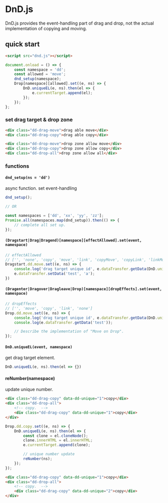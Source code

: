 # DnD.js
DnD.js provides the event-handling part of drag and drop, not the actual implementation of copying and moving.

## quick start

```html
<script src="dnd.js"></script>
```

```js
document.onload = () => {
	const namespace = 'dd';
	const allowed = 'move';
	dnd_setup(namespace);
	Drop[namespace][allowed].set((e, ns) => {
		DnD.uniqueEL(e, ns).then(el => {
			e.currentTarget.append(el);
		});
	});
};
```

### set drag target & drop zone

```html
<div class="dd-drag-move">drag able move</div>
<div class="dd-drag-copy">drag able copy</div>

<div class="dd-drop-move">drop zone allow move</div>
<div class="dd-drop-copy">drop zone allow copy</div>
<div class="dd-drop-all">drop zone allow all</div>
```

### functions

#### `dnd_setup(ns = 'dd')`
async function.
set event-handling

```js
dnd_setup();

// OR

const namespaces = ['dd', 'xx', 'yy', 'zz'];
Promise.all(namespaces.map(dnd_setup)).then(() => {
	// complete all set up.
});
```

#### `(Dragstart|Drag|Dragend)[namespace][effectAllowed].set(event, namespace)`

```js
// effectAllowed
// ['', 'none', 'copy', 'move', 'link', 'copyMove', 'copyLink', 'linkMove', 'all'];
Dragstart.dd.move.set((e, ns) => {
	console.log('drag target unique id', e.dataTransfer.getData(DnD.unique));
	e.dataTransfer.setData('test', 'a');
})
```

#### `(Dragenter|Dragover|Dragleave|Drop)[namespace][dropEffects].set(event, namespace)`
```js
// dropEffects
// ['', 'move', 'copy', 'link', 'none']
Drop.dd.move.set((e, ns) => {
	console.log('drag target unique id', e.dataTransfer.getData(DnD.unique));
	console.log(e.dataTransfer.getData('test'));

	// Describe the implementation of "Move on Drop".
});
```

#### `DnD.uniqueEL(event, namespace)`
get drag target element.

```js
DnD.uniqueEL(e, ns).then(el => {})
```



#### reNumber(namespace)
update unique number.

```html
<div class="dd-drag-copy" data-dd-unique="1">copy</div>
<div class="dd-drop-all">
	<!-- copy.  -->
	<div class="dd-drag-copy" data-dd-unique="1">copy</div>
</div>
```

```js
Drop.dd.copy.set((e, ns) => {
	DnD.uniqueEL(e, ns).then(el => {
		const clone = el.cloneNode();
		clone.innerHTML = el.innerHTML;
		e.currentTarget.append(clone);

		// unique number update
		reNumber(ns);
	});
});
```

```html
<div class="dd-drag-copy" data-dd-unique="1">copy</div>
<div class="dd-drop-all">
	<!-- copy.  -->
	<div class="dd-drag-copy" data-dd-unique="2">copy</div>
</div>
```